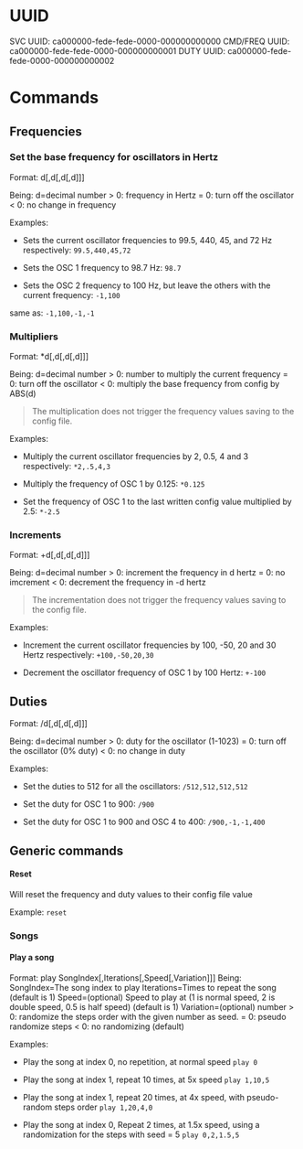 # UUID

SVC UUID: ca000000-fede-fede-0000-000000000000
CMD/FREQ UUID: ca000000-fede-fede-0000-000000000001
DUTY UUID: ca000000-fede-fede-0000-000000000002

# Commands

## Frequencies

### Set the base frequency for oscillators in Hertz

Format: d[,d[,d[,d]]]

Being: d=decimal number 
	   > 0: frequency in Hertz
	   = 0: turn off the oscillator
	   < 0: no change in frequency

Examples:

- Sets the current oscillator frequencies to 99.5, 440, 45, and 72 Hz respectively:
`99.5,440,45,72`

- Sets the OSC 1 frequency to 98.7 Hz:
`98.7`

- Sets the OSC 2 frequency to 100 Hz, but leave the others with the current frequency:
`-1,100`

same as:
`-1,100,-1,-1`

### Multipliers

Format: *d[,d[,d[,d]]]

Being: d=decimal number 
	   > 0: number to multiply the current frequency
	   = 0: turn off the oscillator
	   < 0: multiply the base frequency from config by ABS(d)

> The multiplication does not trigger the frequency values saving to the config file.

Examples:

- Multiply the current oscillator frequencies by 2, 0.5, 4 and 3 respectively:
`*2,.5,4,3`

- Multiply the frequency of OSC 1 by 0.125:
`*0.125`

- Set the frequency of OSC 1 to the last written config value multiplied by 2.5:
`*-2.5`

### Increments

Format: +d[,d[,d[,d]]]

Being: d=decimal number 
	   > 0: increment the frequency in d hertz
	   = 0: no imcrement
	   < 0: decrement the frequency in -d hertz
	   
> The incrementation does not trigger the frequency values saving to the config file.

Examples:

- Increment the current oscillator frequencies by 100, -50, 20 and 30 Hertz respectively:
`+100,-50,20,30`

- Decrement the  oscillator frequency of OSC 1 by 100 Hertz:
`+-100`

## Duties

Format: /d[,d[,d[,d]]]

Being: d=decimal number 
	   > 0: duty for the oscillator (1-1023)
	   = 0: turn off the oscillator (0% duty)
	   < 0: no change in duty

Examples:

- Set the duties to 512 for all the oscillators:
`/512,512,512,512`

- Set the duty for OSC 1 to 900:
`/900`

- Set the duty for OSC 1 to 900 and OSC 4 to 400:
`/900,-1,-1,400`


## Generic commands

#### Reset
Will reset the frequency and duty values to their config file value

Example:
`reset`

### Songs

#### Play a song

Format: play SongIndex[,Iterations[,Speed[,Variation]]]
Being: SongIndex=The song index to play
	   Iterations=Times to repeat the song (default is 1)
	   Speed=(optional) Speed to play at (1 is normal speed, 2 is double speed, 0.5 is half speed) (default is 1)
	   Variation=(optional) number 
			> 0: randomize the steps order with the given number as seed. 
			= 0: pseudo randomize steps
			< 0: no randomizing (default)

Examples:

- Play the song at index 0, no repetition, at normal speed
`play 0`

- Play the song at index 1, repeat 10 times, at 5x speed
`play 1,10,5`

- Play the song at index 1, repeat 20 times, at 4x speed, with pseudo-random steps order
`play 1,20,4,0`

- Play the song at index 0, Repeat 2 times, at 1.5x speed, using a randomization for the steps with seed = 5
`play 0,2,1.5,5`

